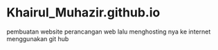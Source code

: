 # Khairul_Muhazir.github.io
pembuatan website perancangan web lalu menghosting nya ke internet menggunakan git hub

